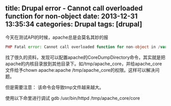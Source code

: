 title: Drupal error - Cannot call overloaded function for non-object
date: 2013-12-31 13:35:34
categories: Drupal
tags: [drupal]
---

今天在测试API的时候，apache总是会莫名其妙的报
```php
PHP Fatal error: Cannot call overloaded function for non-object in /var/www/html/includes/database/query.inc on line 331
```
找了很久的资料，发现可以配置apache的CoreDumpDirectory命令，其实就是把apache的内核目录放到其他目录下。如/tmp/apache_core，并给apache_core文件给予chown apache:apache /tmp/apache_core的权限。这样可以解决问题。

但是需要注意：
该命令会导致tmp文件越来越大。

使用以下命里进行调试
gdb /usr/bin/httpd /tmp/apache_core/core